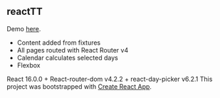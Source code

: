 ## reactTT

Demo [here](https://reactelekentesttask.firebaseapp.com/).

- Content added from fixtures
- All pages routed with React Router v4
- Calendar calculates selected days
- Flexbox

React 16.0.0 + React-router-dom v4.2.2 + react-day-picker v6.2.1
This project was bootstrapped with [Create React App](https://github.com/facebookincubator/create-react-app).

